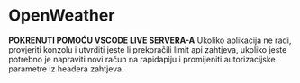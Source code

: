 # OpenWeather
**POKRENUTI POMOĆU VSCODE LIVE SERVERA-A**
Ukoliko aplikacija ne radi, provjeriti konzolu i utvrditi jeste li prekoračili limit api zahtjeva, ukoliko jeste potrebno je napraviti novi račun na rapidapiju i promijeniti autorizacijske parametre iz headera zahtjeva.

